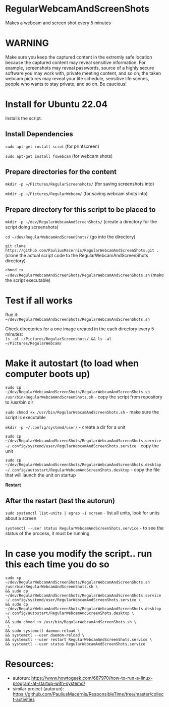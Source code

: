 # RegularWebcamAndScreenShots
Makes a webcam and screen shot every 5 minutes  

# WARNING
Make sure you keep the captured content in the extremly safe location because the captured content may reveal sensitive information. For example, screenshots may reveal passwords, source of a highly secure software you may work with, private meeting content, and so on; the taken webcam pictures may reveal your life schedule, sensitive life scenes, people who wants to stay private, and so on. Be caucious!

# Install for Ubuntu 22.04

Installs the script.

## Install Dependencies

`sudo apt-get install scrot` (for printscreen)  

`sudo apt-get install fswebcam` (for webcam shots)  

## Prepare directories for the content

`mkdir -p ~/Pictures/RegularScreenshots/` (for saving screenshots into)  

`mkdir -p ~/Pictures/RegularWebcam/` (for saving webcam shots into)

## Prepare directory for this script to be placed to

`mkdir -p ~/dev/RegularWebcamAndScreenShots/` (create a directory for the script doing screenshots)  

`cd ~/dev/RegularWebcamAndScreenShots/` (go into the directory)

`git clone https://github.com/PauliusMacernis/RegularWebcamAndScreenShots.git .` (clone the actual script code to the RegularWebcamAndScreenShots directory) 

`chmod +x ~/dev/RegularWebcamAndScreenShots/RegularWebcamAndScreenShots.sh` (make the script executable)  


# Test if all works

Run it:  
`~/dev/RegularWebcamAndScreenShots/RegularWebcamAndScreenShots.sh`  

Check directories for a one image created in the each directory every 5 minutes:  
`ls -al ~/Pictures/RegularScreenshots/ && ls -al ~/Pictures/RegularWebcam/`  


# Make it autostart (to load when computer boots up)  


`sudo cp ~/dev/RegularWebcamAndScreenShots/RegularWebcamAndScreenShots.sh /usr/bin/RegularWebcamAndScreenShots.sh` - copy the script from repository to /usr/bin dir  

`sudo chmod +x /usr/bin/RegularWebcamAndScreenShots.sh` - make sure the script is executable  

`mkdir -p ~/.config/systemd/user/` - create a dir for a unit  

`sudo cp ~/dev/RegularWebcamAndScreenShots/RegularWebcamAndScreenShots.service ~/.config/systemd/user/RegularWebcamAndScreenShots.service`  - copy the unit  

`sudo cp ~/dev/RegularWebcamAndScreenShots/RegularWebcamAndScreenShots.desktop  ~/.config/autostart/RegularWebcamAndScreenShots.desktop` - copy the file that will launch the unit on startup   

**Restart**  


## After the restart (test the autorun)

`sudo systemctl list-units | egrep -i screen`  - list all units, look for units about a screen

`systemctl --user status RegularWebcamAndScreenShots.service`  - to see the status of the process, it must be running  


<!-- 

`sudo cp ~/dev/RegularWebcamAndScreenShots/RegularWebcamAndScreenShots.service /etc/systemd/system/RegularWebcamAndScreenShots.service`  

`sudo chmod 640 /etc/systemd/system/RegularWebcamAndScreenShots.service`  

`sudo systemctl enable /etc/systemd/system/RegularWebcamAndScreenShots.service`  - to create symlink `/etc/systemd/system/multi-user.target.wants/RegularWebcamAndScreenShots.service` → `/etc/systemd/system/RegularWebcamAndScreenShots.service`  

`sudo systemctl list-units | egrep -i screen`  

`sudo systemctl status etc-systemd-system-RegularWebcamAndScreenShots.service`  

`sudo systemctl daemon-reload`  - tell systemd to reload the unit file definitions  

`sudo systemctl enable RegularWebcamAndScreenShots` - enable on startup  

`sudo systemctl start RegularWebcamAndScreenShots` - start it now  

`sudo systemctl status RegularWebcamAndScreenShots.service` - verify it's running now  
 -->

# In case you modify the script.. run this each time you do so

```
sudo cp ~/dev/RegularWebcamAndScreenShots/RegularWebcamAndScreenShots.sh /usr/bin/RegularWebcamAndScreenShots.sh \
&& sudo cp ~/dev/RegularWebcamAndScreenShots/RegularWebcamAndScreenShots.service ~/.config/systemd/user/RegularWebcamAndScreenShots.service \
&& sudo cp ~/dev/RegularWebcamAndScreenShots/RegularWebcamAndScreenShots.desktop  ~/.config/autostart/RegularWebcamAndScreenShots.desktop \
 \
&& sudo chmod +x /usr/bin/RegularWebcamAndScreenShots.sh \
 \
&& sudo systemctl daemon-reload \
&& systemctl --user daemon-reload \
&& systemctl --user restart RegularWebcamAndScreenShots.service \
&& systemctl --user status RegularWebcamAndScreenShots.service
```

# Resources:  

- autorun: https://www.howtogeek.com/687970/how-to-run-a-linux-program-at-startup-with-systemd/  
- similar project (autorun): https://github.com/PauliusMacernis/ResponsibleTime/tree/master/collect-activities  

